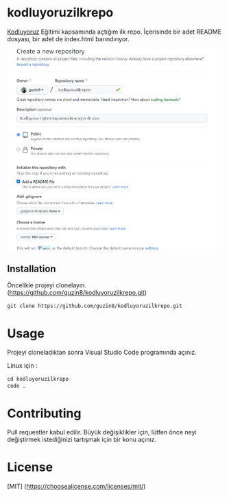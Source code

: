 # kodluyoruzilkrepo
[Kodluyoruz](https://kodluyoruz.org/tr/kodluyoruz/) Eğitimi kapsamında açtığım ilk repo. İçerisinde bir adet README dosyası, bir adet de index.html barındırıyor.

![](https://github.com/guzin8/kodluyoruzilkrepo/blob/main/github.png?raw=true)

## Installation
Öncelikle projeyi clonelayın. (https://github.com/guzin8/kodluyoruzilkrepo.git)

```
git clone https://github.com/guzin8/kodluyoruzilkrepo.git 
```

# Usage
Projeyi cloneladıktan sonra Visual Studio Code programında açınız.

Linux için : 
```
cd kodluyoruzilkrepo
code .
```
# Contributing
Pull requestler kabul edilir. Büyük değişiklikler için, lütfen önce neyi değiştirmek istediğinizi tartışmak için bir konu açınız.

# License 
[MIT] (https://choosealicense.com/licenses/mit/)


